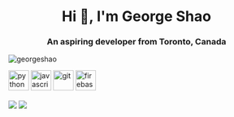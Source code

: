 <h1 align="center">Hi 👋, I'm George Shao</h1>
<h3 align="center">An aspiring developer from Toronto, Canada</h3>

<p align="left"> <img src="https://komarev.com/ghpvc/?username=georgeshao" alt="georgeshao" /> </p>

<p align="left">
  <img src="https://devicons.github.io/devicon/devicon.git/icons/python/python-original.svg" alt="python" width="40" height="40"/>
  <img src="https://devicons.github.io/devicon/devicon.git/icons/javascript/javascript-original.svg" alt="javascript" width="40" height="40"/>
  <img src="https://www.vectorlogo.zone/logos/git-scm/git-scm-icon.svg" alt="git" width="40" height="40"/>
  <img src="https://www.vectorlogo.zone/logos/firebase/firebase-icon.svg" alt="firebase" width="40" height="40"/>
</p>

<a>
  <img align="center" src="https://github-readme-stats.vercel.app/api/top-langs/?username=georgeshao&layout=compact&hide=html" />
</a>
<a>
  <img align="center" src="https://github-readme-stats.vercel.app/api?username=georgeshao&show_icons=true&bg_color=30,e96443,904e95&title_color=fff&text_color=fff&icon_color=fff" />
</a>
